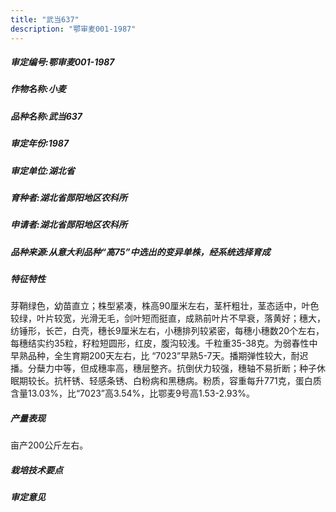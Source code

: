 ```yaml
---
title: "武当637"
description: "鄂审麦001-1987"
---
```

##### 审定编号:鄂审麦001-1987

##### 作物名称:小麦

##### 品种名称:武当637

##### 审定年份:1987

##### 审定单位:湖北省

##### 育种者:湖北省郧阳地区农科所

##### 申请者:湖北省郧阳地区农科所

##### 品种来源:从意大利品种“高75”中选出的变异单株，经系统选择育成

##### 特征特性
芽鞘绿色，幼苗直立；株型紧凑，株高90厘米左右，茎杆粗壮，茎态适中，叶色较绿，叶片较宽，光滑无毛，剑叶短而挺直，成熟前叶片不早衰，落黄好；穗大，纺锤形，长芒，白壳，穗长9厘米左右，小穗排列较紧密，每穗小穗数20个左右，每穗结实约35粒，籽粒短圆形，红皮，腹沟较浅。千粒重35-38克。为弱春性中早熟品种，全生育期200天左右，比 “7023”早熟5-7天。播期弹性较大，耐迟播。分蘖力中等，但成穗率高，穗层整齐。抗倒伏力较强，穗轴不易折断；种子休眠期较长。抗杆锈、轻感条锈、白粉病和黑穗病。粉质，容重每升771克，蛋白质含量13.03%，比“7023”高3.54%，比鄂麦9号高1.53-2.93%。

##### 产量表现
亩产200公斤左右。

##### 栽培技术要点


##### 审定意见

